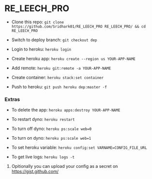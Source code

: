 # RE_LEECH_PRO

-  Clone this repo: ```git clone https://github.com/Sridhark01/RE_LEECH_PRO RE_LEECH_PRO/ && cd RE_LEECH_PRO```
 
- Switch to deploy branch: ```git checkout dep```

- Login to heroku: ```heroku login```

- Create heroku app: ```heroku create --region us YOUR-APP-NAME```

- Add remote: ```heroku git:remote -a YOUR-APP-NAME```

- Create container: ```heroku stack:set container```

- Push to heroku: ```git push heroku dep:master -f```


### Extras

- To delete the app: ```heroku apps:destroy YOUR-APP-NAME```

- To restart dyno: ```heroku restart```

- To turn off dyno: ```heroku ps:scale web=0```

- To turn on dyno: ```heroku ps:scale web=1```

- To set heroku variable: ```heroku config:set VARNAME=CONFIG_FILE_URL```

- To get live logs: ```heroku logs -t```


1. Opitionally you can upload your config as a secret on https://gist.github.com/
